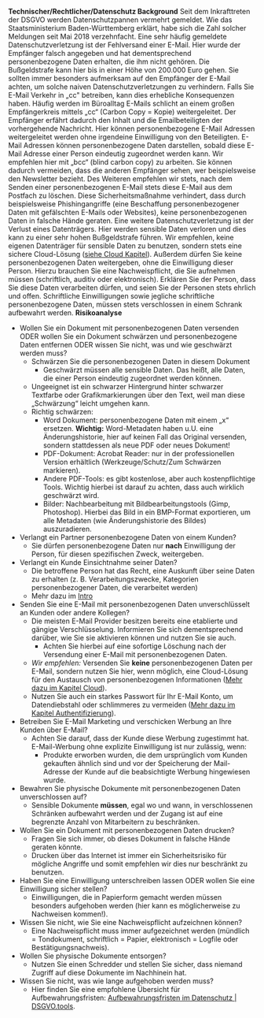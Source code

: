 **Technischer/Rechtlicher/Datenschutz Background**
Seit dem Inkrafttreten der DSGVO werden Datenschutzpannen vermehrt gemeldet. Wie das Staatsministerium Baden-Württemberg erklärt, habe sich die Zahl solcher Meldungen seit Mai 2018 verzehnfacht.
Eine sehr häufig gemeldete Datenschutzverletzung ist der Fehlversand einer E-Mail. Hier wurde der Empfänger falsch angegeben und hat dementsprechend personenbezogene Daten erhalten, die ihm nicht gehören. Die Bußgeldstrafe kann hier bis in einer Höhe von 200.000 Euro gehen. Sie sollten immer besonders aufmerksam auf den Empfänger der E-Mail achten, um solche naiven Datenschutzverletzungen zu verhindern.
Falls Sie E-Mail Verkehr in „cc" betreiben, kann dies erhebliche Konsequenzen haben. Häufig werden im Büroalltag E-Mails schlicht an einem großen Empfängerkreis mittels „cc“ (Carbon Copy = Kopie) weitergeleitet. Der Empfänger erfährt dadurch den Inhalt und die Emailbeteiligten der vorhergehende Nachricht. Hier können personenbezogene E-Mail Adressen weitergeleitet werden ohne irgendeine Einwilligung von den Beteiligten. E-Mail Adressen können personenbezogene Daten darstellen, sobald diese E-Mail Adresse einer Person eindeutig zugeordnet werden kann. Wir empfehlen hier mit „bcc“ (blind carbon copy) zu arbeiten. Sie können dadurch vermeiden, dass die anderen Empfänger sehen, wer beispielsweise den Newsletter bezieht.
Des Weiteren empfehlen wir stets, nach dem Senden einer personenbezogenen E-Mail stets diese E-Mail aus dem Postfach zu löschen. Diese Sicherheitsmaßnahme verhindert, dass durch beispielsweise Phishingangriffe (eine Beschaffung personenbezogener Daten mit gefälschten E-Mails oder Websites), keine personenbezogenen Daten in falsche Hände geraten.
Eine weitere Datenschutzverletzung ist der Verlust eines Datenträgers. Hier werden sensible Daten verloren und dies kann zu einer sehr hohen Bußgeldstrafe führen. Wir empfehlen, keine eigenen Datenträger für sensible Daten zu benutzen, sondern stets eine sichere Cloud-Lösung ([siehe Cloud Kapitel](https://github.com/FlorianWoelki/mp_it_sicherheit/blob/master/cloud_chapter.md)).
Außerdem dürfen Sie keine personenbezogenen Daten weitergeben, ohne die Einwilligung dieser Person. Hierzu brauchen Sie eine Nachweispflicht, die Sie aufnehmen müssen (schriftlich, auditiv oder elektronisch). Erklären Sie der Person, dass Sie diese Daten verarbeiten dürfen, und seien Sie der Personen stets ehrlich und offen. Schriftliche Einwilligungen sowie jegliche schriftliche personenbezogene Daten, müssen stets verschlossen in einem Schrank aufbewahrt werden.
**Risikoanalyse**
* Wollen Sie ein Dokument mit personenbezogenen Daten versenden ODER
wollen Sie ein Dokument schwärzen und personenbezogene Daten entfernen ODER
wissen Sie nicht, was und wie geschwärzt werden muss?
	* Schwärzen Sie die personenbezogenen Daten in diesem Dokument
		* Geschwärzt müssen alle sensible Daten. Das heißt, alle Daten, die einer Person eindeutig zugeordnet werden können.
	* Ungeeignet ist ein schwarzer Hintergrund hinter schwarzer Textfarbe oder Grafikmarkierungen über den Text, weil man diese „Schwärzung“ leicht umgehen kann.
	* Richtig schwärzen:
		* Word Dokument: personenbezogene Daten mit einem „x“ ersetzen.
		**Wichtig:** Word-Metadaten haben u.U. eine Änderungshistorie, hier auf keinen Fall das Original versenden, sondern stattdessen als neue PDF oder neues Dokument!
		* PDF-Dokument: Acrobat Reader: nur in der professionellen Version erhältlich (Werkzeuge/Schutz/Zum Schwärzen markieren).
		* Andere PDF-Tools: es gibt kostenlose, aber auch kostenpflichtige Tools. Wichtig hierbei ist darauf zu achten, dass auch wirklich geschwärzt wird.
		* Bilder: Nachbearbeitung mit Bildbearbeitungstools (Gimp, Photoshop). Hierbei das Bild in ein BMP-Format exportieren, um alle Metadaten (wie Änderungshistorie des Bildes) auszuradieren.
* Verlangt ein Partner personenbezogene Daten von einem Kunden?
	* Sie dürfen personenbezogene Daten nur **nach** Einwilligung der Person, für diesen spezifischen Zweck, weitergeben.
* Verlangt ein Kunde Einsichtnahme seiner Daten?
	* Die betroffene Person hat das Recht, eine Auskunft über seine Daten zu erhalten (z. B. Verarbeitungszwecke, Kategorien personenbezogener Daten, die verarbeitet werden)
	* Mehr dazu im [Intro](https://github.com/FlorianWoelki/mp_it_sicherheit/blob/master/intro.md)
* Senden Sie eine E-Mail mit personenbezogenen Daten unverschlüsselt an Kunden oder andere Kollegen?
	* Die meisten E-Mail Provider besitzen bereits eine etablierte und gängige Verschlüsselung. Informieren Sie sich dementsprechend darüber, wie Sie sie aktivieren können und nutzen Sie sie auch.
		* Achten Sie hierbei auf eine sofortige Löschung nach der Versendung einer E-Mail mit personenbezogenen Daten.
	* *Wir empfehlen:* Versenden Sie **keine** personenbezogenen Daten per E-Mail, sondern nutzen Sie hier, wenn möglich, eine Cloud-Lösung für den Austausch von personenbezogenen Informationen ([Mehr dazu im Kapitel Cloud](https://github.com/FlorianWoelki/mp_it_sicherheit/blob/master/cloud_chapter.md)).
	* Nutzen Sie auch ein starkes Passwort für Ihr E-Mail Konto, um Datendiebstahl oder schlimmeres zu vermeiden ([Mehr dazu im Kapitel Authentifizierung](https://github.com/FlorianWoelki/mp_it_sicherheit/blob/master/authentication_chapter.md)).
* Betreiben Sie E-Mail Marketing und verschicken Werbung an Ihre Kunden über E-Mail?
	* Achten Sie darauf, dass der Kunde diese Werbung zugestimmt hat. E-Mail-Werbung ohne explizite Einwilligung ist nur zulässig, wenn:
		* Produkte erworben wurden, die dem ursprünglich vom Kunden gekauften ähnlich sind und vor der Speicherung der Mail-Adresse der Kunde auf die beabsichtigte Werbung hingewiesen wurde.
* Bewahren Sie physische Dokumente mit personenbezogenen Daten unverschlossen auf?
	* Sensible Dokumente **müssen**, egal wo und wann, in verschlossenen Schränken aufbewahrt werden und der Zugang ist auf eine begrenzte Anzahl von Mitarbeitern zu beschränken.
* Wollen Sie ein Dokument mit personenbezogenen Daten drucken?
	* Fragen Sie sich immer, ob dieses Dokument in falsche Hände geraten könnte.
	* Drucken über das Internet ist immer ein Sicherheitsrisiko für mögliche Angriffe und somit empfehlen wir dies nur beschränkt zu benutzen.
* Haben Sie eine Einwilligung unterschreiben lassen ODER
wollen Sie eine Einwilligung sicher stellen?
	* Einwilligungen, die in Papierform gemacht werden müssen besonders aufgehoben werden (hier kann es möglicherweise zu Nachweisen kommen!).
* Wissen Sie nicht, wie Sie eine Nachweispflicht aufzeichnen können?
	* Eine Nachweispflicht muss immer aufgezeichnet werden (mündlich = Tondokument, schriftlich = Papier, elektronisch = Logfile oder Bestätigungsnachweis).
* Wollen Sie physische Dokumente entsorgen?
	* Nutzen Sie einen Schredder und stellen Sie sicher, dass niemand Zugriff auf diese Dokumente im Nachhinein hat.
* Wissen Sie nicht, was wie lange aufgehoben werden muss?
	* Hier finden Sie eine empfohlene Übersicht für Aufbewahrungsfristen: [Aufbewahrungsfristen im Datenschutz | DSGVO.tools](https://www.dsgvo.tools/aufbewahrungsfristen/).
